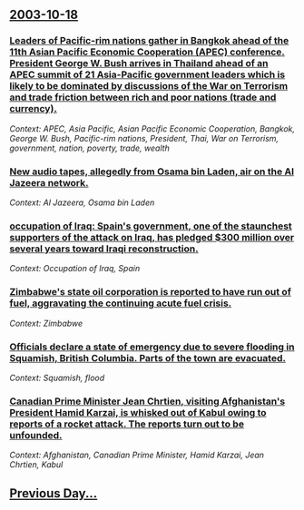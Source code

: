 ## [2003-10-18](/news/2003/10/18/index.md)

### [ Leaders of Pacific-rim nations gather in Bangkok ahead of the 11th Asian Pacific Economic Cooperation (APEC) conference. President George W. Bush arrives in Thailand ahead of an APEC summit of 21 Asia-Pacific government leaders which is likely to be dominated by discussions of the War on Terrorism and trade friction between rich and poor nations (trade and currency).](/news/2003/10/18/leaders-of-pacific-rim-nations-gather-in-bangkok-ahead-of-the-11th-asian-pacific-economic-cooperation-apec-conference-president-george-w.md)
_Context: APEC, Asia Pacific, Asian Pacific Economic Cooperation, Bangkok, George W. Bush, Pacific-rim nations, President, Thai, War on Terrorism, government, nation, poverty, trade, wealth_

### [ New audio tapes, allegedly from Osama bin Laden, air on the Al Jazeera network.](/news/2003/10/18/new-audio-tapes-allegedly-from-osama-bin-laden-air-on-the-al-jazeera-network.md)
_Context: Al Jazeera, Osama bin Laden_

### [ occupation of Iraq: Spain's government, one of the staunchest supporters of the attack on Iraq, has pledged $300 million over several years toward Iraqi reconstruction.](/news/2003/10/18/occupation-of-iraq-spain-s-government-one-of-the-staunchest-supporters-of-the-attack-on-iraq-has-pledged-300-million-over-several-years.md)
_Context: Occupation of Iraq, Spain_

### [ Zimbabwe's state oil corporation is reported to have run out of fuel, aggravating the continuing acute fuel crisis.](/news/2003/10/18/zimbabwe-s-state-oil-corporation-is-reported-to-have-run-out-of-fuel-aggravating-the-continuing-acute-fuel-crisis.md)
_Context: Zimbabwe_

### [ Officials declare a state of emergency due to severe flooding in Squamish, British Columbia. Parts of the town are evacuated.](/news/2003/10/18/officials-declare-a-state-of-emergency-due-to-severe-flooding-in-squamish-british-columbia-parts-of-the-town-are-evacuated.md)
_Context: Squamish, flood_

### [ Canadian Prime Minister Jean Chrtien, visiting Afghanistan's President Hamid Karzai, is whisked out of Kabul owing to reports of a rocket attack. The reports turn out to be unfounded.](/news/2003/10/18/canadian-prime-minister-jean-chretien-visiting-afghanistan-s-president-hamid-karzai-is-whisked-out-of-kabul-owing-to-reports-of-a-rocket.md)
_Context: Afghanistan, Canadian Prime Minister, Hamid Karzai, Jean Chrtien, Kabul_

## [Previous Day...](/news/2003/10/17/index.md)

